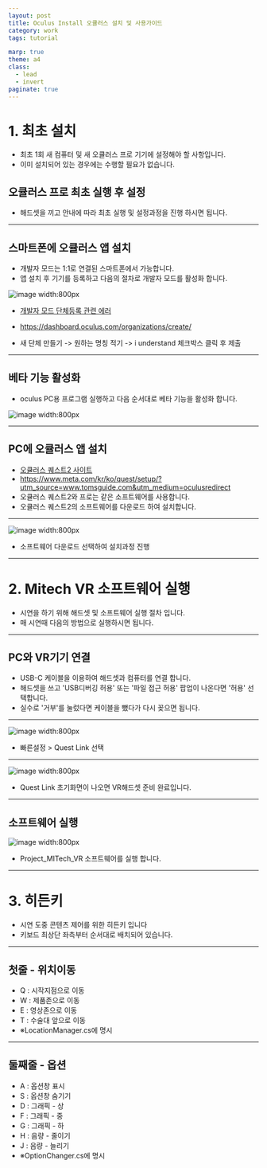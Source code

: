 ```yaml
---
layout: post
title: Oculus Install 오큘러스 설치 및 사용가이드
category: work
tags: tutorial

marp: true
theme: a4
class:
  - lead
  - invert
paginate: true
---
```


# 1. 최초 설치
* 최초 1회 새 컴퓨터 및 새 오큘러스 프로 기기에 설정해야 할 사항입니다.
* 이미 설치되어 있는 경우에는 수행할 필요가 없습니다.

## 오큘러스 프로 최초 실행 후 설정
* 해드셋을 끼고 안내에 따라 최초 실행 및 설정과정을 진행 하시면 됩니다.

---

## 스마트폰에 오큘러스 앱 설치
* 개발자 모드는 1:1로 연결된 스마트폰에서 가능합니다.
* 앱 설치 후 기기를 등록하고 다음의 절차로 개발자 모드를 활성화 합니다.

![image width:800px](https://github.com/gunug/gunug.github.io/assets/52345276/5d81a317-27d1-4e25-9fce-9c900af4a052)

* [개발자 모드 단체등록 관련 에러](https://playvr.co.kr/bbs/board.php?bo_table=TIP&wr_id=13)

* https://dashboard.oculus.com/organizations/create/

* 새 단체 만들기 -> 원하는 명칭 적기 -> i understand 체크박스 클릭 후 제출

---

## 베타 기능 활성화
* oculus PC용 프로그램 실행하고 다음 순서대로 베타 기능을 활성화 합니다.

![image width:800px](https://github.com/gunug/gunug.github.io/assets/52345276/b7a92dd1-b7a1-44ae-b869-32b66f4785e3)

---

## PC에 오큘러스 앱 설치
* [오큘러스 퀘스트2 사이트](https://www.meta.com/kr/ko/quest/setup/?utm_source=www.tomsguide.com&utm_medium=oculusredirect)
* https://www.meta.com/kr/ko/quest/setup/?utm_source=www.tomsguide.com&utm_medium=oculusredirect
* 오큘러스 퀘스트2와 프로는 같은 소프트웨어를 사용합니다.
* 오큘러스 퀘스트2의 소프트웨어를 다운로드 하여 설치합니다.

---

![image width:800px](https://github.com/gunug/gunug.github.io/assets/52345276/1e80b1bb-83d4-410f-a86e-d76a955443b8)

* 소프트웨어 다운로드 선택하여 설치과정 진행

---

# 2. Mitech VR 소프트웨어 실행
* 시연을 하기 위해 해드셋 및 소프트웨어 실행 절차 입니다.
* 매 시연때 다음의 방법으로 실행하시면 됩니다.

---

## PC와 VR기기 연결
* USB-C 케이블을 이용하여 해드셋과 컴퓨터를 연결 합니다.
* 해드셋을 쓰고 'USB디버깅 허용' 또는 '파일 접근 허용' 팝업이 나온다면 '허용' 선택합니다.
* 실수로 '거부'를 눌렀다면 케이블을 뺐다가 다시 꽂으면 됩니다.

---

![image width:800px](https://github.com/gunug/gunug.github.io/assets/52345276/9f3406ea-d0cc-4254-9ed4-dc41afefee93)

* 빠른설정 > Quest Link 선택

---

![image width:800px](https://github.com/gunug/gunug.github.io/assets/52345276/f95f900a-8cc5-4311-851e-4754fa111a74)

* Quest Link 초기화면이 나오면 VR해드셋 준비 완료입니다.

---

## 소프트웨어 실행

![image width:800px](https://github.com/gunug/gunug.github.io/assets/52345276/21447573-5eb5-4da5-bd7f-f2bd122d5a28)

* Project_MITech_VR 소프트웨어를 실행 합니다.

---

# 3. 히든키
* 시연 도중 콘텐츠 제어를 위한 히든키 입니다
* 키보드 최상단 좌측부터 순서대로 배치되어 있습니다.

---

## 첫줄 - 위치이동
* Q : 시작지점으로 이동
* W : 제품존으로 이동
* E : 영상존으로 이동
* T : 수술대 앞으로 이동
* ※LocationManager.cs에 명시

---

## 둘째줄 - 옵션
* A : 옵션창 표시
* S : 옵션창 숨기기
* D : 그래픽 - 상
* F : 그래픽 - 중
* G : 그래픽 - 하
* H : 음량 - 줄이기
* J : 음량 - 늘리기
* ※OptionChanger.cs에 명시